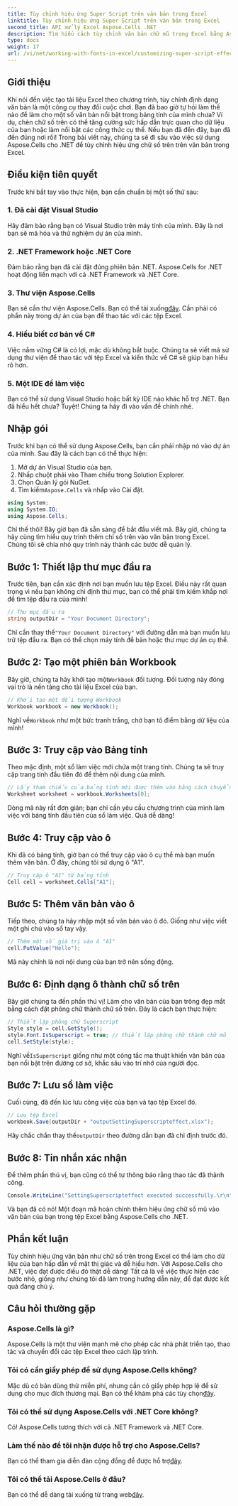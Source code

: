 ```yaml
---
title: Tùy chỉnh hiệu ứng Super Script trên văn bản trong Excel
linktitle: Tùy chỉnh hiệu ứng Super Script trên văn bản trong Excel
second_title: API xử lý Excel Aspose.Cells .NET
description: Tìm hiểu cách tùy chỉnh văn bản chữ mũ trong Excel bằng Aspose.Cells cho .NET. Cải thiện bảng tính của bạn bằng các bước đơn giản.
type: docs
weight: 17
url: /vi/net/working-with-fonts-in-excel/customizing-super-script-effect/
---
```

## Giới thiệu
Khi nói đến việc tạo tài liệu Excel theo chương trình, tùy chỉnh định dạng văn bản là một công cụ thay đổi cuộc chơi. Bạn đã bao giờ tự hỏi làm thế nào để làm cho một số văn bản nổi bật trong bảng tính của mình chưa? Ví dụ, chèn chữ số trên có thể tăng cường sức hấp dẫn trực quan cho dữ liệu của bạn hoặc làm nổi bật các công thức cụ thể. Nếu bạn đã đến đây, bạn đã đến đúng nơi rồi! Trong bài viết này, chúng ta sẽ đi sâu vào việc sử dụng Aspose.Cells cho .NET để tùy chỉnh hiệu ứng chữ số trên trên văn bản trong Excel. 
## Điều kiện tiên quyết
Trước khi bắt tay vào thực hiện, bạn cần chuẩn bị một số thứ sau:
### 1. Đã cài đặt Visual Studio
Hãy đảm bảo rằng bạn có Visual Studio trên máy tính của mình. Đây là nơi bạn sẽ mã hóa và thử nghiệm dự án của mình. 
### 2. .NET Framework hoặc .NET Core
Đảm bảo rằng bạn đã cài đặt đúng phiên bản .NET. Aspose.Cells for .NET hoạt động liền mạch với cả .NET Framework và .NET Core.
### 3. Thư viện Aspose.Cells
Bạn sẽ cần thư viện Aspose.Cells. Bạn có thể tải xuống[đây](https://releases.aspose.com/cells/net/). Cần phải có phần này trong dự án của bạn để thao tác với các tệp Excel.
### 4. Hiểu biết cơ bản về C#
Việc nắm vững C# là có lợi, mặc dù không bắt buộc. Chúng ta sẽ viết mã sử dụng thư viện để thao tác với tệp Excel và kiến thức về C# sẽ giúp bạn hiểu rõ hơn.
### 5. Một IDE để làm việc
Bạn có thể sử dụng Visual Studio hoặc bất kỳ IDE nào khác hỗ trợ .NET. 
Bạn đã hiểu hết chưa? Tuyệt! Chúng ta hãy đi vào vấn đề chính nhé.
## Nhập gói
Trước khi bạn có thể sử dụng Aspose.Cells, bạn cần phải nhập nó vào dự án của mình. Sau đây là cách bạn có thể thực hiện:
1. Mở dự án Visual Studio của bạn.
2. Nhấp chuột phải vào Tham chiếu trong Solution Explorer.
3. Chọn Quản lý gói NuGet.
4.  Tìm kiếm`Aspose.Cells` và nhấp vào Cài đặt. 
```csharp
using System;
using System.IO;
using Aspose.Cells;
```
Chỉ thế thôi! Bây giờ bạn đã sẵn sàng để bắt đầu viết mã.
Bây giờ, chúng ta hãy cùng tìm hiểu quy trình thêm chỉ số trên vào văn bản trong Excel. Chúng tôi sẽ chia nhỏ quy trình này thành các bước dễ quản lý.
## Bước 1: Thiết lập thư mục đầu ra
Trước tiên, bạn cần xác định nơi bạn muốn lưu tệp Excel. Điều này rất quan trọng vì nếu bạn không chỉ định thư mục, bạn có thể phải tìm kiếm khắp nơi để tìm tệp đầu ra của mình!
```csharp
// Thư mục đầu ra
string outputDir = "Your Document Directory";
```
 Chỉ cần thay thế`"Your Document Directory"` với đường dẫn mà bạn muốn lưu trữ tệp đầu ra. Bạn có thể chọn máy tính để bàn hoặc thư mục dự án cụ thể.
## Bước 2: Tạo một phiên bản Workbook
 Bây giờ, chúng ta hãy khởi tạo một`Workbook` đối tượng. Đối tượng này đóng vai trò là nền tảng cho tài liệu Excel của bạn.
```csharp
// Khởi tạo một đối tượng Workbook
Workbook workbook = new Workbook();
```
 Nghĩ về`Workbook` như một bức tranh trắng, chờ bạn tô điểm bằng dữ liệu của mình!
## Bước 3: Truy cập vào Bảng tính
Theo mặc định, một sổ làm việc mới chứa một trang tính. Chúng ta sẽ truy cập trang tính đầu tiên đó để thêm nội dung của mình.
```csharp
// Lấy tham chiếu của bảng tính mới được thêm vào bằng cách chuyển chỉ mục trang tính của nó
Worksheet worksheet = workbook.Worksheets[0];
```
Dòng mã này rất đơn giản; bạn chỉ cần yêu cầu chương trình của mình làm việc với bảng tính đầu tiên của sổ làm việc. Quá dễ dàng!
## Bước 4: Truy cập vào ô
Khi đã có bảng tính, giờ bạn có thể truy cập vào ô cụ thể mà bạn muốn thêm văn bản. Ở đây, chúng tôi sử dụng ô "A1".
```csharp
// Truy cập ô "A1" từ bảng tính
Cell cell = worksheet.Cells["A1"];
```
## Bước 5: Thêm văn bản vào ô
Tiếp theo, chúng ta hãy nhập một số văn bản vào ô đó. Giống như việc viết một ghi chú vào sổ tay vậy.
```csharp
// Thêm một số giá trị vào ô "A1"
cell.PutValue("Hello");
```
Mã này chính là nơi nội dung của bạn trở nên sống động. 
## Bước 6: Định dạng ô thành chữ số trên
Bây giờ chúng ta đến phần thú vị! Làm cho văn bản của bạn trông đẹp mắt bằng cách đặt phông chữ thành chữ số trên. Đây là cách bạn thực hiện:
```csharp
// Thiết lập phông chữ Superscript
Style style = cell.GetStyle();
style.Font.IsSuperscript = true; // thiết lập phông chữ thành chữ mũ
cell.SetStyle(style);
```
 Nghĩ về`IsSuperscript` giống như một công tắc ma thuật khiến văn bản của bạn nổi bật trên đường cơ sở, khắc sâu vào trí nhớ của người đọc.
## Bước 7: Lưu sổ làm việc
Cuối cùng, đã đến lúc lưu công việc của bạn và tạo tệp Excel đó. 
```csharp
// Lưu tệp Excel
workbook.Save(outputDir + "outputSettingSuperscripteffect.xlsx");
```
 Hãy chắc chắn thay thế`outputDir` theo đường dẫn bạn đã chỉ định trước đó. 
## Bước 8: Tin nhắn xác nhận
Để thêm phần thú vị, bạn cũng có thể tự thông báo rằng thao tác đã thành công.
```csharp
Console.WriteLine("SettingSuperscripteffect executed successfully.\r\n");
```
Và bạn đã có nó! Một đoạn mã hoàn chỉnh thêm hiệu ứng chữ số mũ vào văn bản của bạn trong tệp Excel bằng Aspose.Cells cho .NET.
## Phần kết luận
Tùy chỉnh hiệu ứng văn bản như chữ số trên trong Excel có thể làm cho dữ liệu của bạn hấp dẫn về mặt thị giác và dễ hiểu hơn. Với Aspose.Cells cho .NET, việc đạt được điều đó thật dễ dàng! Tất cả là về việc thực hiện các bước nhỏ, giống như chúng tôi đã làm trong hướng dẫn này, để đạt được kết quả đáng chú ý.
## Câu hỏi thường gặp
### Aspose.Cells là gì?
Aspose.Cells là một thư viện mạnh mẽ cho phép các nhà phát triển tạo, thao tác và chuyển đổi các tệp Excel theo cách lập trình.
### Tôi có cần giấy phép để sử dụng Aspose.Cells không?
 Mặc dù có bản dùng thử miễn phí, nhưng cần có giấy phép hợp lệ để sử dụng cho mục đích thương mại. Bạn có thể khám phá các tùy chọn[đây](https://purchase.aspose.com/buy).
### Tôi có thể sử dụng Aspose.Cells với .NET Core không?
Có! Aspose.Cells tương thích với cả .NET Framework và .NET Core.
### Làm thế nào để tôi nhận được hỗ trợ cho Aspose.Cells?
 Bạn có thể tham gia diễn đàn cộng đồng để được hỗ trợ[đây](https://forum.aspose.com/c/cells/9).
### Tôi có thể tải Aspose.Cells ở đâu?
 Bạn có thể dễ dàng tải xuống từ trang web[đây](https://releases.aspose.com/cells/net/).
